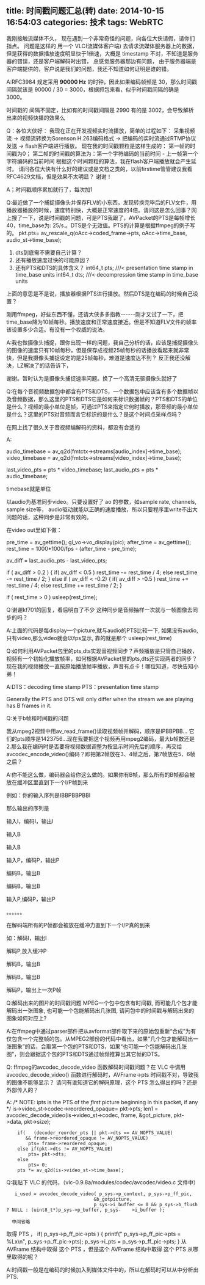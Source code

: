 title: 时间戳问题汇总(转)
date: 2014-10-15 16:54:03
categories: 技术
tags: WebRTC
---
我刚接触流媒体不久， 现在遇到一个非常奇怪的问题，向各位大侠请假，请你们指点。
问题是这样的 用一个 VLC(流媒体客户端) 去请求流媒体服务器上的数据， 但是获得的数据播放速度明显快于1倍速，大概是 timestamp 不对，不知道是服务器的错误，还是客户端解码时出错， 总感觉服务器那边有问题， 由于服务器端是客户端提供的，客户说是我们的问题，我还不知道如何证明是谁的错。


A:RFC3984 规定采用 **90000 Hz** 的时钟，因此如果编码帧频是 30，那么时间戳间隔就该是 90000 / 30 = 3000，根据抓包来看，似乎时间戳间隔的确是 3000。

时间戳的 间隔不固定，比如有的时间戳间隔是 2990 有的是 3002，会导致解析出来的视频快播的效果么

Q：各位大侠好：
我现在正在开发视频实时流播放，简单的过程如下：
采集视频流 -> 视频流转换为Sorenson H.263编码格式   -> 把编码的实时流通过RTMP协议发送 -> flash客户端进行播放。
现在我的时间戳颗粒是这样生成的：
第一帧的时间戳为0；
第二帧的时间戳的算法为：第一个字符编码的当前时间 - 上一帧第一个字符编码的当前时间
根据这个时间颗粒的算法，我在flash客户端播放就会产生延时。
请问各位大侠有什么好的建议或是文档之类的，以前firstime管管建议我看RFC4629文档，但是效果不太明显？
谢谢！

A；时间戳顺序累加就行了，每次加1

Q:最近做了一个捕捉摄像头并保存FLV的小东西，发现转换完毕后的FLV文件，用播放器播放的时候，速度特别快，大概是正常速度的4倍。请问这是怎么回事？网上搜了一下，说是时间戳的问题，可是PTS我跟了，AVPacket的PTS是每帧增长40，time_base为: 25/s.。DTS是个无效值。PTS的计算是根据ffmpeg的例子写的。
pkt.pts= av_rescale_q(oAcc->coded_frame->pts, oAcc->time_base, audio_st->time_base);

1. dts到底需不需要自己计算？
2. 还有播放速度过快的可能原因？ 
3. 还有PTS和DTS的具体含义？
int64_t pts;                         ///< presentation time stamp in time_base units
int64_t dts;                         ///< decompression time stamp in time_base units

上面的意思是不是说，播放器根据PTS进行播放。然后DTS是在编码的时候自己设置？

刚用ffmpeg，好些东西不懂，还请大侠多多指教------刚才又试了一下，把time_base降为10帧每秒。播放速度和正常速度接近。但是不知道FLV文件的帧率该设置多少合适。有没有一个权威的说法。

A:我也做摄像头捕捉，跟你出现一样的问题，我自己分析的话，应该是捕捉摄像头的图像的速度只有10帧每秒，但是保存成视频25帧每秒的话播放看起来就非常快，但是我摄像头捕捉设定的是25帧每秒，难道是速度达不到？
反正我还没解决，LZ解决了的话告诉下，

谢谢。暂时认为是摄像头捕捉速率问题。换了一个高清无驱摄像头就好了

Q:在每个音视频数据包中都含有PTS和DTS，一个数据包中应该含有多个数据帧以及音频数据，那么这里的PTS和DTS它是如何来标识数据帧的？PTS和DTS的单位是什么？视频的最小单位是帧，可通过PTS来指定它何时播放，那音频的最小单位是什么？这里的PTS对音频而言它标识的是什么？是这个时间点采样点吗？

在网上找了很久关于音视频编解码的资料，都没有合适的

A:

audio_timebase = av_q2d(fmtctx->streams[audio_index]->time_base);
video_timebase = av_q2d(fmtctx->streams[video_index]->time_base);

last_video_pts = pts * video_timebase;
last_audio_pts = pts * audio_timebase;

timebase就是单位

以audio为基准同步video。只要设置好了 ao 的参数，如sample rate, channels, sample size等， audio驱动就能以正确的速度播放，所以只要程序里write不出大问题的话，这种同步是非常有效的。

在video out里如下做：

pre_time = av_gettime();
gl_vo->vo_display(pic);
after_time = av_gettime();
rest_time = 1000*1000/fps - (after_time - pre_time);

av_diff = last_audio_pts - last_video_pts;

if ( av_diff > 0.2 )
{
            if( av_diff < 0.5 ) rest_time -= rest_time / 4;
            else rest_time -= rest_time / 2;
}
else if ( av_diff < -0.2)
{
            if( av_diff > -0.5 ) rest_time += rest_time / 4;
            else rest_time += rest_time / 2;
}

if ( rest_time > 0 )
    usleep(rest_time);

Q:谢谢kf701的回复，看后明白了不少
这种同步是音频抽样一次就与一帧图像去同步的吗？

A:上面的代码是每display一个picture,就与audio的PTS比较一下,
如果没有audio,只有video,那么video就会以fps显示, 靠的就是那个 usleep(rest_time)

Q:如何利用AVPacket包里的pts,dts实现音视频同步？声频播放是只管自己播放，视频有一个初始化播放帧率，如何根据AVPacket里的pts,dts还实现两者的同步？
现在我的视频播放一直按原始播放帧率播放，声音有点卡！哪位知道，尽快告知小弟！

A:DTS：decoding time stamp 
PTS：presentation time stamp

Generally the PTS and DTS will only differ when the stream we are playing has B frames in it.

Q:关于b帧和时间戳的问题

我从mpeg2视频中用av_read_frame()读取视频帧并解码，顺序是IPBBPBB...
它们的pts顺序是1423756...现在我要把这个视频再用mpeg2编码，最大b帧数还是2.那么我在编码时是否要将视频数据调整为按显示时间先后的顺序，再交给avcodec_encode_video()编码？即把第2帧放在3、4帧之后，第7帧放在5、6帧之后？

A:你不能这么做，编码器会给你这么做的。如果你有B帧，那么所有的B帧都会被放在缓冲区里直到下一个I/P帧到来

例如：你的输入序列是IBBPBBPBBI

那么输出的序列是

输入I，编码I，输出I

输入B

输入B

输入P，编码P，输出P

编码B，输出B

编码B，输出B

输入P,编码P，输出P

。。。。。。

在解码端所有的P帧都会被放在缓冲力直到下一个I/P真的到来

如：解码I，输出I

解码P,放入缓冲P

解码B，输出B

解码B，输出B

解码P，输出上一次P帧

Q:解码出来的图片的时间戳问题 MPEG一个包中包含有时间戳, 而可能几个包才能解码出一张图象, 也可能一个包能解码出几张图, 请问包中的时间戳与解码出来的图象如何对应上?

A:在ffmpeg中通过parser部件把从avformat部件取下来的原始包重新“合成”为有仅包含一个完整帧的包。从MPEG2部份的代码中看出，如果“几个包才能解码出一张图象”的话，会取第一个包的PTS和DTS，如果“也可能一个包能解码出几张图”，则会跟据这个包的PTS和DTS通过帧频推算出其它帧的DTS。

Q: ffmpeg的avcodec_decode_video 函数解码时间戳问题？在   VLC 中调用   avcodec_decode_video() 函数进行解码时，AVFrame->pts 时间戳不对，导致我的图像不能够显示？ 请问有谁知道它的解码原理，这个 PTS 怎么得出的吗？还是外部传入的？

A:      /* NOTE: ipts is the PTS of the _first_ picture beginning in
           this packet, if any */
        is->video_st->codec->reordered_opaque= pkt->pts;
        len1 = avcodec_decode_video(is->video_st->codec,
                                    frame, &got_picture,
                                    pkt->data, pkt->size);

        if(   (decoder_reorder_pts || pkt->dts == AV_NOPTS_VALUE)
           && frame->reordered_opaque != AV_NOPTS_VALUE)
            pts= frame->reordered_opaque;
        else if(pkt->dts != AV_NOPTS_VALUE)
            pts= pkt->dts;
        else
            pts= 0;
        pts *= av_q2d(is->video_st->time_base);

Q:我贴下   VLC 的代码，（vlc-0.9.8a/modules/codec/avcodec/video.c 文件中）

       i_used = avcodec_decode_video( p_sys->p_context, p_sys->p_ff_pic,
                                    &b_gotpicture,
                                    p_sys->i_buffer <= 0 && p_sys->b_flush ? NULL : (uint8_t*)p_sys->p_buffer, p_sys-    >i_buffer );

      中间省略

取得   PTS ，
       if( p_sys->p_ff_pic->pts )
       {
         printf(" p_sys->p_ff_pic->pts   = %Lx\n",   p_sys->p_ff_pic->pts);
         p_sys->i_pts = p_sys->p_ff_pic->pts;
       }
从   AVFrame 结构中取得   这个 PTS ，但是这个   AVFrame 结构中取得   这个 PTS 从哪里取得的呢？

A:时间戳一般是在编码的时候加入到媒体文件中的，所以在解码时可以从中分析出PTS.